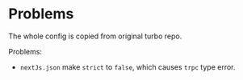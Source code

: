 # Problems

The whole config is copied from original turbo repo.

Problems:

- `nextJs.json` make `strict` to `false`, which causes `trpc` type error.